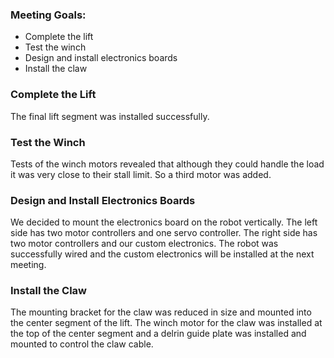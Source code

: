 ### Meeting Goals:
* Complete the lift
* Test the winch
* Design and install electronics boards
* Install the claw

### Complete the Lift
The final lift segment was installed successfully.

### Test the Winch
Tests of the winch motors revealed that although they could handle the load it was very close to their stall limit. So a third motor was added.

### Design and Install Electronics Boards
We decided to mount the electronics board on the robot vertically. The left side has two motor controllers and one servo controller. The right side has two motor controllers and our custom electronics. The robot was successfully wired and the custom electronics will be installed at the next meeting.

### Install the Claw
The mounting bracket for the claw was reduced in size and mounted into the center segment of the lift. The winch motor for the claw was installed at the top of the center segment and a delrin guide plate was installed and mounted to control the claw cable.
